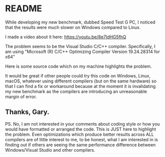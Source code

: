 # README

While developing my new benchmark, dubbed Speed Test G PC, I noticed that the results were much slower on Windows compared to Linux.

I made a video about it here: https://youtu.be/8e7IdHG5fhQ

The problem seems to be the Visual Studio C/C++ compiler. Specifically, I am using "Microsoft (R) C/C++ Optimizing Compiler Version 19.24.28314 for x64"

Here is some source code which on my machine highlights the problem.

It would be great if other people could try this code on Windows, Linux, macOS, whatever using different compilers (but on the same hardware) so that I can find a fix
or workaround because at the moment it is invalidating my new benchmark as the compilers are introducing an unreasonable margin of error.

Thanks, Gary.
---
PS. No, I am not interested in your comments about coding style or how you would have formatted or arranged the code. This is JUST here to highlight the problem. Even optimizations which produce better results across ALL compilers are of little interest to me, to be honest, what I am interested in is finding out if others are seeing the same performance difference between Windows/Visual Studio and other compilers.
